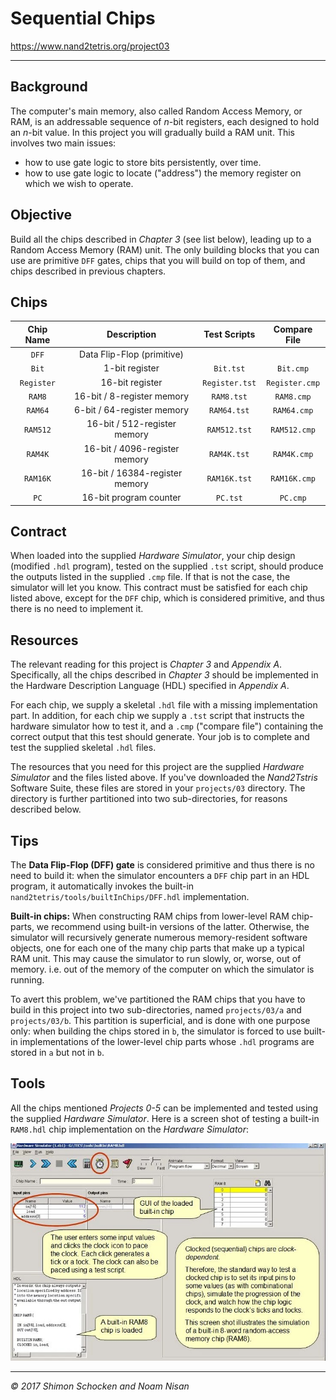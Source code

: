 # Sequential Chips

https://www.nand2tetris.org/project03

------

## Background

The computer's main memory, also called Random Access Memory, or RAM, is an addressable sequence of *n*-bit registers, each designed to hold an *n*-bit value. In this project you will gradually build a RAM unit. This involves two main issues:

- how to use gate logic to store bits persistently, over time.
- how to use gate logic to locate ("address") the memory register on which we wish to operate.

## Objective

Build all the chips described in *Chapter 3* (see list below), leading up to a Random Access Memory (RAM) unit. The only building blocks that you can use are primitive `DFF` gates, chips that you will build on top of them, and chips described in previous chapters.

## Chips

| Chip Name  |          Description           |  Test Scripts  |  Compare File  |
| :--------: | :----------------------------: | :------------: | :------------: |
|   `DFF`    |   Data Flip-Flop (primitive)   |                |                |
|   `Bit`    |         1-bit register         |   `Bit.tst`    |   `Bit.cmp`    |
| `Register` |        16-bit register         | `Register.tst` | `Register.cmp` |
|   `RAM8`   |   16-bit / 8-register memory   |   `RAM8.tst`   |   `RAM8.cmp`   |
|  `RAM64`   |   6-bit / 64-register memory   |  `RAM64.tst`   |  `RAM64.cmp`   |
|  `RAM512`  |  16-bit / 512-register memory  |  `RAM512.tst`  |  `RAM512.cmp`  |
|  `RAM4K`   | 16-bit / 4096-register memory  |  `RAM4K.tst`   |  `RAM4K.cmp`   |
|  `RAM16K`  | 16-bit / 16384-register memory |  `RAM16K.tst`  |  `RAM16K.cmp`  |
|    `PC`    |     16-bit program counter     |    `PC.tst`    |    `PC.cmp`    |

## Contract

When loaded into the supplied *Hardware Simulator*, your chip design (modified `.hdl` program), tested on the supplied `.tst` script, should produce the outputs listed in the supplied `.cmp` file. If that is not the case, the simulator will let you know. This contract must be satisfied for each chip listed above, except for the `DFF` chip, which is considered primitive, and thus there is no need to implement it.

## Resources

The relevant reading for this project is *Chapter 3* and *Appendix A*. Specifically, all the chips described in *Chapter 3* should be implemented in the Hardware Description Language (HDL) specified in *Appendix A*.

For each chip, we supply a skeletal `.hdl` file with a missing implementation part. In addition, for each chip we supply a `.tst` script that instructs the hardware simulator how to test it, and a `.cmp` ("compare file") containing the correct output that this test should generate. Your job is to complete and test the supplied skeletal `.hdl` files.

The resources that you need for this project are the supplied *Hardware Simulator* and the files listed above. If you've downloaded the *Nand2Tstris* Software Suite, these files are stored in your `projects/03` directory. The directory is further partitioned into two sub-directories, for reasons described below.

## Tips

The **Data Flip-Flop (DFF) gate** is considered primitive and thus there is no need to build it: when the simulator encounters a `DFF` chip part in an HDL program, it automatically invokes the built-in `nand2tetris/tools/builtInChips/DFF.hdl` implementation.

**Built-in chips:** When constructing RAM chips from lower-level RAM chip-parts, we recommend using built-in versions of the latter. Otherwise, the simulator will recursively generate numerous memory-resident software objects, one for each one of the many chip parts that make up a typical RAM unit. This may cause the simulator to run slowly, or, worse, out of memory. i.e. out of the memory of the computer on which the simulator is running. 

To avert this problem, we've partitioned the RAM chips that you have to build in this project into two sub-directories, named `projects/03/a` and `projects/03/b`. This partition is superficial, and is done with one purpose only: when building the chips stored in `b`, the simulator is forced to use built-in implementations of the lower-level chip parts whose `.hdl` programs are stored in `a` but not in `b`.

## Tools

All the chips mentioned *Projects 0-5* can be implemented and tested using the supplied *Hardware Simulator*. Here is a screen shot of testing a built-in `RAM8.hdl` chip implementation on the *Hardware Simulator*:

![testing-a-ram-chip](Images/testing-a-ram-chip.jpg)

------

*© 2017 Shimon Schocken and Noam Nisan*